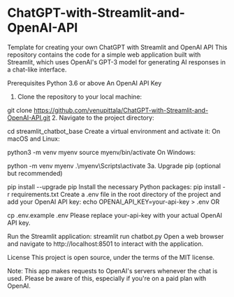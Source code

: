# ChatGPT-with-Streamlit-and-OpenAI-API
Template for creating your own ChatGPT with Streamlit and OpenAI API
This repository contains the code for a simple web application built with Streamlit, which uses OpenAI's GPT-3 model for generating AI responses in a chat-like interface.

Prerequisites
Python 3.6 or above
An OpenAI API Key
1. Clone the repository to your local machine:

git clone https://github.com/venupittala/ChatGPT-with-Streamlit-and-OpenAI-API.git
2. Navigate to the project directory:

cd streamlit_chatbot_base
Create a virtual environment and activate it:
On macOS and Linux:

python3 -m venv myenv
source myenv/bin/activate
On Windows:

python -m venv myenv
.\myenv\Scripts\activate
3a. Upgrade pip (optional but recommended)

pip install --upgrade pip
Install the necessary Python packages:
pip install -r requirements.txt
Create a .env file in the root directory of the project and add your OpenAI API key:
echo OPENAI_API_KEY=your-api-key > .env
OR

cp .env.example .env
Please replace your-api-key with your actual OpenAI API key.

Run the Streamlit application:
streamlit run chatbot.py
Open a web browser and navigate to http://localhost:8501 to interact with the application.

License This project is open source, under the terms of the MIT license.

Note: This app makes requests to OpenAI's servers whenever the chat is used. Please be aware of this, especially if you're on a paid plan with OpenAI.
